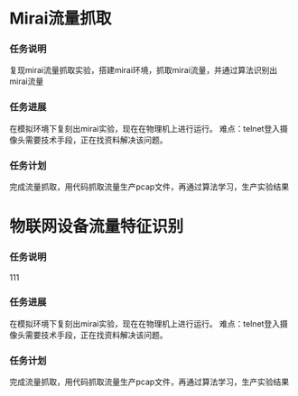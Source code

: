 
# Mirai流量抓取

### 任务说明
复现mirai流量抓取实验，搭建mirai环境，抓取mirai流量，并通过算法识别出mirai流量

### 任务进展
在模拟环境下复刻出mirai实验，现在在物理机上进行运行。
难点：telnet登入摄像头需要技术手段，正在找资料解决该问题。

### 任务计划
完成流量抓取，用代码抓取流量生产pcap文件，再通过算法学习，生产实验结果

# 物联网设备流量特征识别

### 任务说明
111

### 任务进展
在模拟环境下复刻出mirai实验，现在在物理机上进行运行。
难点：telnet登入摄像头需要技术手段，正在找资料解决该问题。

### 任务计划
完成流量抓取，用代码抓取流量生产pcap文件，再通过算法学习，生产实验结果